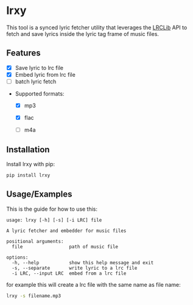# lrxy

This tool is a synced lyric fetcher utility that leverages the [LRCLib](https://lrclib.net/) API to fetch and save lyrics inside the lyric tag frame of music files.

## Features

- [x] Save lyric to lrc file
- [x] Embed lyric from lrc file
- [ ] batch lyric fetch
- Supported formats:
  - [x] mp3
  - [x] flac
  - [ ] m4a


## Installation

Install lrxy with pip:

```bash
pip install lrxy
```

## Usage/Examples

This is the guide for how to use this:
```
usage: lrxy [-h] [-s] [-i LRC] file

A lyric fetcher and embedder for music files

positional arguments:
  file                 path of music file

options:
  -h, --help           show this help message and exit
  -s, --separate       write lyric to a lrc file
  -i LRC, --input LRC  embed from a lrc file
```
for example this will create a lrc file with the same name as file name:
```bash
lrxy -s filename.mp3
```

